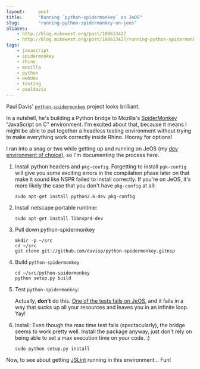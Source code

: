 ```yaml
---
layout:     post
title:      "Running `python-spidermonkey` on JeOS"
slug:       "running-python-spidermonkey-on-jeos"
aliases:
    - http://blog.mikewest.org/post/108613427
    - http://blog.mikewest.org/post/108613427/running-python-spidermonkey-on-jeos
tags: 
    - javascript
    - spidermonkey
    - rhino
    - mozilla
    - python
    - webdev
    - testing
    - pauldavis
---
```

Paul Davis' [`python-spidermonkey`][ps] project looks brilliant.

In a nutshell, he's building a Python bridge to Mozilla's [SpiderMonkey][] "JavaScript on C" environment.  I'm excited about that, because it means I might be able to put together a headless testing environment without trying to make everything work correctly inside Rhino.  Hooray for options!

I ran into a snag or two while getting up and running on JeOS (my [dev environment of choice][brad]), so I'm documenting the process here.

[brad]: http://intranation.com/entries/2009/03/development-virtual-machines-os-x-using-vmware-and/
[SpiderMonkey]: http://www.mozilla.org/js/spidermonkey/
[ps]: http://github.com/davisp/python-spidermonkey/tree/master

1.  Install python headers and `pkg-config`.  Forgetting to install
    `pgk-config` will give you some exciting errors in the compilation phase
    later on that make it sound like NSPR failed to install correctly.  If
    you're on JeOS, it's more likely the case that you don't have `pkg-config`
    at all:

        sudo apt-get install python2.6-dev pkg-config

2.  Install netscape portable runtime:

        sudo apt-get install libnspr4-dev
        
3.  Pull down python-spidermonkey

        mkdir -p ~/src
        cd ~/src
        git clone git://github.com/davisp/python-spidermonkey.gitnsp

4.  Build `python-spidermonkey`

        cd ~/src/python-spidermonkey
        python setup.py build

5.  Test `python-spidermonkey`:

    Actually, __don't__ do this.  [One of the tests fails on JeOS][fail], and it
    fails in a way that sucks up all your resources and leaves you in an
    infinite loop.  Yay!
    
[fail]: http://davisp.lighthouseapp.com/projects/26898-python-spidermonkey/tickets/15-test_exceed_time-fails-on-jeos

6.  Install:  Even though the max time test fails (spectacularly), the bridge
    seems to work pretty well.  Install the package anyway, just don't rely on
    being able to set a max execution time on your code.  :)

        sudo python setup.py install

Now, to see about getting [JSLint][] running in this environment... Fun!

[JSLint]: http://jslint.com/
